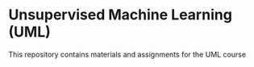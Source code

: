 # Unsupervised Machine Learning (UML) 
This repository contains materials and assignments for the UML course
